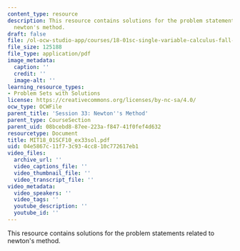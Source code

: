 ```yaml
---
content_type: resource
description: This resource contains solutions for the problem statements related to
  newton's method.
draft: false
file: /ol-ocw-studio-app/courses/18-01sc-single-variable-calculus-fall-2010/04e5867c11f73c934cc810c772617eb1_MIT18_01SCF10_ex33sol.pdf
file_size: 125188
file_type: application/pdf
image_metadata:
  caption: ''
  credit: ''
  image-alt: ''
learning_resource_types:
- Problem Sets with Solutions
license: https://creativecommons.org/licenses/by-nc-sa/4.0/
ocw_type: OCWFile
parent_title: 'Session 33: Newton''s Method'
parent_type: CourseSection
parent_uid: 08bcebd8-87ee-223a-f847-41f0fef4d632
resourcetype: Document
title: MIT18_01SCF10_ex33sol.pdf
uid: 04e5867c-11f7-3c93-4cc8-10c772617eb1
video_files:
  archive_url: ''
  video_captions_file: ''
  video_thumbnail_file: ''
  video_transcript_file: ''
video_metadata:
  video_speakers: ''
  video_tags: ''
  youtube_description: ''
  youtube_id: ''
---
```

This resource contains solutions for the problem statements related to newton's method.